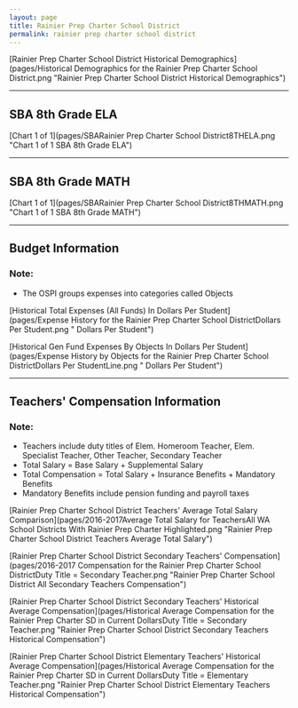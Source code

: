 ```yaml
---
layout: page
title: Rainier Prep Charter School District
permalink: rainier prep charter school district
---
```



[Rainier Prep Charter School District Historical Demographics](pages/Historical Demographics for the Rainier Prep Charter School District.png "Rainier Prep Charter School District Historical Demographics")

___

## SBA 8th Grade ELA

[Chart 1 of 1](pages/SBARainier Prep Charter School District8THELA.png "Chart 1 of 1 SBA 8th Grade ELA")


___

## SBA 8th Grade MATH

[Chart 1 of 1](pages/SBARainier Prep Charter School District8THMATH.png "Chart 1 of 1 SBA 8th Grade MATH")


___

## Budget Information
### Note:
- The OSPI groups expenses into categories called Objects

[Historical Total Expenses (All Funds) In Dollars Per Student](pages/Expense History for the Rainier Prep Charter School DistrictDollars Per Student.png " Dollars Per Student")

[Historical Gen Fund Expenses By Objects In Dollars Per Student](pages/Expense History by Objects for the Rainier Prep Charter School DistrictDollars Per StudentLine.png " Dollars Per Student")


___

## Teachers' Compensation Information
### Note:
- Teachers include duty titles of Elem. Homeroom Teacher, Elem. Specialist Teacher, Other Teacher, Secondary Teacher
- Total Salary = Base Salary + Supplemental Salary
- Total Compensation = Total Salary + Insurance Benefits + Mandatory Benefits
- Mandatory Benefits include pension funding and payroll taxes

[Rainier Prep Charter School District Teachers' Average Total Salary Comparison](pages/2016-2017Average Total Salary for TeachersAll WA School Districts With Rainier Prep Charter Highlighted.png "Rainier Prep Charter School District Teachers Average Total Salary")

[Rainier Prep Charter School District Secondary Teachers' Compensation](pages/2016-2017 Compensation for the Rainier Prep Charter School DistrictDuty Title = Secondary Teacher.png "Rainier Prep Charter School District All Secondary Teachers Compensation")

[Rainier Prep Charter School District Secondary Teachers' Historical Average Compensation](pages/Historical Average Compensation for the Rainier Prep Charter SD in Current DollarsDuty Title = Secondary Teacher.png "Rainier Prep Charter School District Secondary Teachers Historical Compensation")

[Rainier Prep Charter School District Elementary Teachers' Historical Average Compensation](pages/Historical Average Compensation for the Rainier Prep Charter SD in Current DollarsDuty Title = Elementary Teacher.png "Rainier Prep Charter School District Elementary Teachers Historical Compensation")

